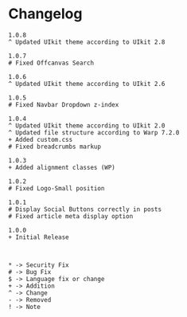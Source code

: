 # Changelog

	1.0.8
	^ Updated UIkit theme according to UIkit 2.8

	1.0.7
	# Fixed Offcanvas Search

	1.0.6
	^ Updated UIkit theme according to UIkit 2.6

	1.0.5
	# Fixed Navbar Dropdown z-index

	1.0.4
	^ Updated UIkit theme according to UIkit 2.0
	^ Updated file structure according to Warp 7.2.0
	+ Added custom.css
	# Fixed breadcrumbs markup

	1.0.3
	+ Added alignment classes (WP)

	1.0.2
	# Fixed Logo-Small position

	1.0.1
	# Display Social Buttons correctly in posts
	# Fixed article meta display option

	1.0.0
	+ Initial Release



	* -> Security Fix
	# -> Bug Fix
	$ -> Language fix or change
	+ -> Addition
	^ -> Change
	- -> Removed
	! -> Note